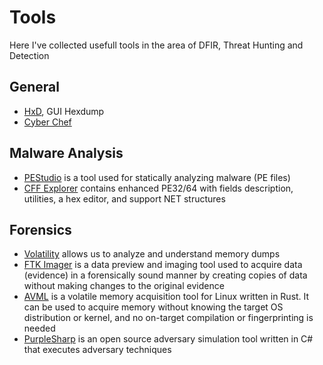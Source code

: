 # Tools

Here I've collected usefull tools in the area of DFIR, Threat Hunting and Detection

## General
- [HxD](rsrc/HxDSetup.exe), GUI Hexdump
- [Cyber Chef](rsrc/CyberChef_v9.28.0.zip)

## Malware Analysis
- [PEStudio](rsrc/pestudio.zip) is a tool used for statically analyzing malware (PE files)
- [CFF Explorer](rsrc/CFF_Explorer.zip) contains enhanced PE32/64 with fields description, utilities, a hex editor, and support NET structures

## Forensics
- [Volatility](rsrc/volatility_2.6_win64_standalone.exe) allows us to analyze and understand memory dumps
- [FTK Imager](rsrc/AccessData_FTK_Imager_4.7.1.exe) is a data preview and imaging tool used to acquire data (evidence) in a forensically sound manner by creating copies of data without making changes to the original evidence
- [AVML](rsrc/avml) is a volatile memory acquisition tool for Linux written in Rust. It can be used to acquire memory without knowing the target OS distribution or kernel, and no on-target compilation or fingerprinting is needed
- [PurpleSharp](rsrc/PurpleSharp_x64.exe) is an open source adversary simulation tool written in C# that executes adversary techniques